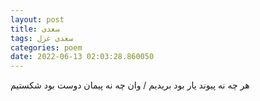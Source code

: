 ```yaml
---
layout: post
title: سعدی
tags: سعدی غزل
categories: poem
date: 2022-06-13 02:03:28.860050
---
```


هر چه نه پیوند یار بود بریدیم / وان چه نه پیمان دوست بود شکستیم